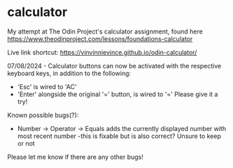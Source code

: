 # calculator
My attempt at The Odin Project's calculator assignment, found here https://www.theodinproject.com/lessons/foundations-calculator

Live link shortcut: https://vinvinnievince.github.io/odin-calculator/

07/08/2024 - Calculator buttons can now be activated with the respective keyboard keys, in addition to the following:
* 'Esc' is wired to 'AC'
* 'Enter' alongside the original '=' button, is wired to '='
Please give it a try! 

Known possible bugs(?):
* Number -> Operator -> Equals adds the currently displayed number with most recent number -this is fixable but is also correct? Unsure to keep or not

Please let me know if there are any other bugs!
